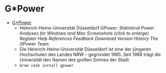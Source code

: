 # G*Power
- [G*Power](https://www.psychologie.hhu.de/arbeitsgruppen/allgemeine-psychologie-und-arbeitspsychologie/gpower.html)
  -  Heinrich-Heine-Universität Düsseldorf G*Power: Statistical Power Analyses for Windows and Mac Screenshots (click to enlarge) Register Help References Feedback Download Version History The G*Power Team
  - Die Heinrich-Heine-Universität Düsseldorf ist eine der jüngeren Hochschulen des Landes NRW – gegründet 1965. Seit 1988 trägt die Universität den Namen des großen Sohnes der Stadt
  - `brew cask install gpower`
